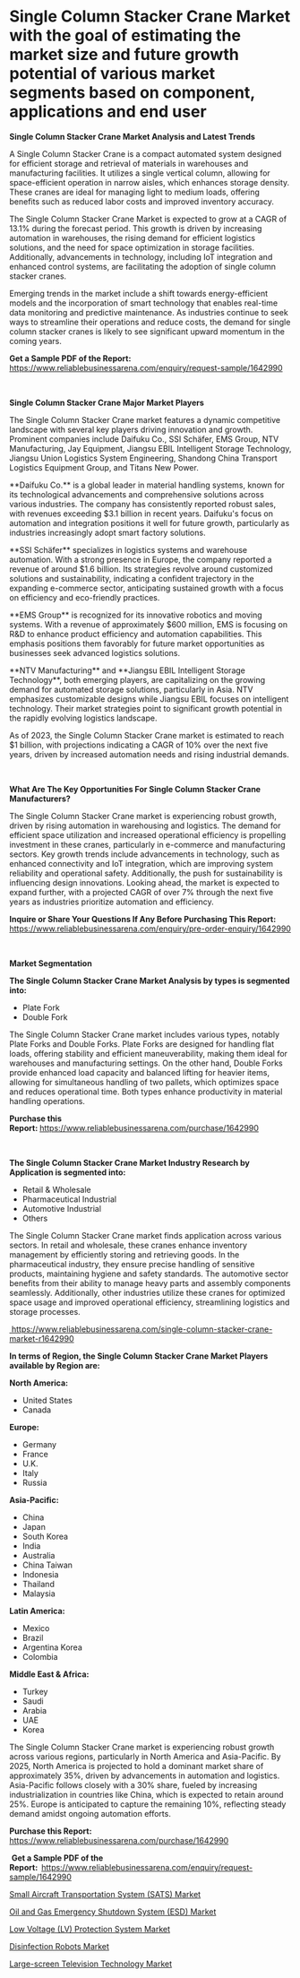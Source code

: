 <p><h1>Single Column Stacker Crane Market with the goal of estimating the market size and future growth potential of various market segments based on component, applications and end user</h1></p><p><strong>Single Column Stacker Crane Market Analysis and Latest Trends</strong></p>
<p><p>A Single Column Stacker Crane is a compact automated system designed for efficient storage and retrieval of materials in warehouses and manufacturing facilities. It utilizes a single vertical column, allowing for space-efficient operation in narrow aisles, which enhances storage density. These cranes are ideal for managing light to medium loads, offering benefits such as reduced labor costs and improved inventory accuracy.</p><p>The Single Column Stacker Crane Market is expected to grow at a CAGR of 13.1% during the forecast period. This growth is driven by increasing automation in warehouses, the rising demand for efficient logistics solutions, and the need for space optimization in storage facilities. Additionally, advancements in technology, including IoT integration and enhanced control systems, are facilitating the adoption of single column stacker cranes. </p><p>Emerging trends in the market include a shift towards energy-efficient models and the incorporation of smart technology that enables real-time data monitoring and predictive maintenance. As industries continue to seek ways to streamline their operations and reduce costs, the demand for single column stacker cranes is likely to see significant upward momentum in the coming years.</p></p>
<p><strong>Get a Sample PDF of the Report:&nbsp;</strong> <a href="https://www.reliablebusinessarena.com/enquiry/request-sample/1642990?utm_campaign=1685&utm_medium=2&utm_source=Github&utm_content=ia&utm_term=23102024&utm_id=single-column-stacker-crane">https://www.reliablebusinessarena.com/enquiry/request-sample/1642990</a></p>
<p>&nbsp;</p>
<p><strong>Single Column Stacker Crane Major Market Players</strong></p>
<p><p>The Single Column Stacker Crane market features a dynamic competitive landscape with several key players driving innovation and growth. Prominent companies include Daifuku Co., SSI Schäfer, EMS Group, NTV Manufacturing, Jay Equipment, Jiangsu EBIL Intelligent Storage Technology, Jiangsu Union Logistics System Engineering, Shandong China Transport Logistics Equipment Group, and Titans New Power.</p><p>**Daifuku Co.** is a global leader in material handling systems, known for its technological advancements and comprehensive solutions across various industries. The company has consistently reported robust sales, with revenues exceeding $3.1 billion in recent years. Daifuku's focus on automation and integration positions it well for future growth, particularly as industries increasingly adopt smart factory solutions.</p><p>**SSI Schäfer** specializes in logistics systems and warehouse automation. With a strong presence in Europe, the company reported a revenue of around $1.6 billion. Its strategies revolve around customized solutions and sustainability, indicating a confident trajectory in the expanding e-commerce sector, anticipating sustained growth with a focus on efficiency and eco-friendly practices.</p><p>**EMS Group** is recognized for its innovative robotics and moving systems. With a revenue of approximately $600 million, EMS is focusing on R&D to enhance product efficiency and automation capabilities. This emphasis positions them favorably for future market opportunities as businesses seek advanced logistics solutions.</p><p>**NTV Manufacturing** and **Jiangsu EBIL Intelligent Storage Technology**, both emerging players, are capitalizing on the growing demand for automated storage solutions, particularly in Asia. NTV emphasizes customizable designs while Jiangsu EBIL focuses on intelligent technology. Their market strategies point to significant growth potential in the rapidly evolving logistics landscape.</p><p>As of 2023, the Single Column Stacker Crane market is estimated to reach $1 billion, with projections indicating a CAGR of 10% over the next five years, driven by increased automation needs and rising industrial demands.</p></p>
<p>&nbsp;</p>
<p><strong>What Are The Key Opportunities For Single Column Stacker Crane Manufacturers?</strong></p>
<p><p>The Single Column Stacker Crane market is experiencing robust growth, driven by rising automation in warehousing and logistics. The demand for efficient space utilization and increased operational efficiency is propelling investment in these cranes, particularly in e-commerce and manufacturing sectors. Key growth trends include advancements in technology, such as enhanced connectivity and IoT integration, which are improving system reliability and operational safety. Additionally, the push for sustainability is influencing design innovations. Looking ahead, the market is expected to expand further, with a projected CAGR of over 7% through the next five years as industries prioritize automation and efficiency.</p></p>
<p><strong>Inquire or Share Your Questions If Any Before Purchasing This Report:</strong> <a href="https://www.reliablebusinessarena.com/enquiry/pre-order-enquiry/1642990?utm_campaign=1685&utm_medium=2&utm_source=Github&utm_content=ia&utm_term=23102024&utm_id=single-column-stacker-crane">https://www.reliablebusinessarena.com/enquiry/pre-order-enquiry/1642990</a></p>
<p>&nbsp;</p>
<p><strong>Market Segmentation</strong></p>
<p><strong>The Single Column Stacker Crane Market Analysis by types is segmented into:</strong></p>
<p><ul><li>Plate Fork</li><li>Double Fork</li></ul></p>
<p><p>The Single Column Stacker Crane market includes various types, notably Plate Forks and Double Forks. Plate Forks are designed for handling flat loads, offering stability and efficient maneuverability, making them ideal for warehouses and manufacturing settings. On the other hand, Double Forks provide enhanced load capacity and balanced lifting for heavier items, allowing for simultaneous handling of two pallets, which optimizes space and reduces operational time. Both types enhance productivity in material handling operations.</p></p>
<p><strong>Purchase this Report:&nbsp;</strong><a href="https://www.reliablebusinessarena.com/purchase/1642990?utm_campaign=1685&utm_medium=2&utm_source=Github&utm_content=ia&utm_term=23102024&utm_id=single-column-stacker-crane">https://www.reliablebusinessarena.com/purchase/1642990</a></p>
<p>&nbsp;</p>
<p><strong>The Single Column Stacker Crane Market Industry Research by Application is segmented into:</strong></p>
<p><ul><li>Retail & Wholesale</li><li>Pharmaceutical Industrial</li><li>Automotive Industrial</li><li>Others</li></ul></p>
<p><p>The Single Column Stacker Crane market finds application across various sectors. In retail and wholesale, these cranes enhance inventory management by efficiently storing and retrieving goods. In the pharmaceutical industry, they ensure precise handling of sensitive products, maintaining hygiene and safety standards. The automotive sector benefits from their ability to manage heavy parts and assembly components seamlessly. Additionally, other industries utilize these cranes for optimized space usage and improved operational efficiency, streamlining logistics and storage processes.</p></p>
<p><a href="https://www.reliablebusinessarena.com/single-column-stacker-crane-market-r1642990?utm_campaign=1685&utm_medium=2&utm_source=Github&utm_content=ia&utm_term=23102024&utm_id=single-column-stacker-crane">&nbsp;https://www.reliablebusinessarena.com/single-column-stacker-crane-market-r1642990</a></p>
<p><strong>In terms of Region, the Single Column Stacker Crane Market Players available by Region are:</strong></p>
<p>
    <p> <strong> North America: </strong>
        <ul>
            <li>United States</li>
            <li>Canada</li>
        </ul>
        </p> 
    <p> <strong> Europe: </strong>
        <ul>
            <li>Germany</li>
            <li>France</li>
            <li>U.K.</li>
            <li>Italy</li>
            <li>Russia</li>
        </ul>
        </p> 
    <p> <strong> Asia-Pacific: </strong>
        <ul>
            <li>China</li>
            <li>Japan</li>
            <li>South Korea</li>
            <li>India</li>
            <li>Australia</li>
            <li>China Taiwan</li>
            <li>Indonesia</li>
            <li>Thailand</li>
            <li>Malaysia</li>
        </ul>
        </p> 
    <p> <strong> Latin America: </strong>
        <ul>
            <li>Mexico</li>
            <li>Brazil</li>
            <li>Argentina Korea</li>
            <li>Colombia</li>
        </ul>
        </p> 
    <p> <strong> Middle East & Africa: </strong>
        <ul>
            <li>Turkey</li>
            <li>Saudi</li>
            <li>Arabia</li>
            <li>UAE</li>
            <li>Korea</li>
        </ul>
    </p>
    </p>
<p><p>The Single Column Stacker Crane market is experiencing robust growth across various regions, particularly in North America and Asia-Pacific. By 2025, North America is projected to hold a dominant market share of approximately 35%, driven by advancements in automation and logistics. Asia-Pacific follows closely with a 30% share, fueled by increasing industrialization in countries like China, which is expected to retain around 25%. Europe is anticipated to capture the remaining 10%, reflecting steady demand amidst ongoing automation efforts.</p></p>
<p><strong>Purchase this Report: </strong><a href="https://www.reliablebusinessarena.com/purchase/1642990?utm_campaign=1685&utm_medium=2&utm_source=Github&utm_content=ia&utm_term=23102024&utm_id=single-column-stacker-crane">https://www.reliablebusinessarena.com/purchase/1642990</a></p>
<p>&nbsp;<strong>Get a Sample PDF of the Report:&nbsp;&nbsp;</strong><a href="https://www.reliablebusinessarena.com/enquiry/request-sample/1642990?utm_campaign=1685&utm_medium=2&utm_source=Github&utm_content=ia&utm_term=23102024&utm_id=single-column-stacker-crane">https://www.reliablebusinessarena.com/enquiry/request-sample/1642990</a></p>
<p><strong></strong></p>
<p><p><a href="https://www.linkedin.com/pulse/decoding-small-aircraft-transportation-system-sats-industry-sk3ge?utm_campaign=1685&utm_medium=2&utm_source=Github&utm_content=ia&utm_term=23102024&utm_id=single-column-stacker-crane">Small Aircraft Transportation System (SATS) Market</a></p><p><a href="https://www.linkedin.com/pulse/global-oil-gas-emergency-shutdown-system-esd-market-analysis-tlr2e?utm_campaign=1685&utm_medium=2&utm_source=Github&utm_content=ia&utm_term=23102024&utm_id=single-column-stacker-crane">Oil and Gas Emergency Shutdown System (ESD) Market</a></p><p><a href="https://www.linkedin.com/pulse/global-low-voltage-lv-protection-system-market-opportunities-4ww7e?utm_campaign=1685&utm_medium=2&utm_source=Github&utm_content=ia&utm_term=23102024&utm_id=single-column-stacker-crane">Low Voltage (LV) Protection System Market</a></p><p><a href="https://issuu.com/reportprime-2/docs/disinfection-robots-market-size-203_f0f123f1cfedc6?utm_campaign=1685&utm_medium=2&utm_source=Github&utm_content=ia&utm_term=23102024&utm_id=single-column-stacker-crane">Disinfection Robots Market</a></p><p><a href="https://www.linkedin.com/pulse/large-screen-television-technology-market-revolution-2024-bfvhe?utm_campaign=1685&utm_medium=2&utm_source=Github&utm_content=ia&utm_term=23102024&utm_id=single-column-stacker-crane">Large-screen Television Technology Market</a></p></p>